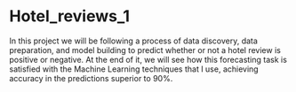 # Hotel_reviews_1

In this project we will be following a process of data discovery, data 
preparation, and model building to predict whether or not a hotel review is positive or 
negative.
At the end of it, we will see how this forecasting task is satisfied with the Machine 
Learning techniques that I use, achieving accuracy in the predictions superior to 
90%.
